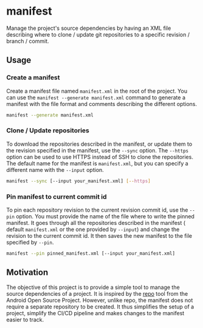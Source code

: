 # manifest

Manage the project's source dependencies by having an XML file describing where to clone / update git repositories to a
specific revision / branch / commit.

## Usage

### Create a manifest

Create a manifest file named `manifest.xml` in the root of the project. You can use the
`manifest --generate manifest.xml` command to generate a manifest with the file format and comments describing the
different options.

```bash
manifest --generate manifest.xml
```

### Clone / Update repositories

To download the repositories described in the manifest, or update them to the revision specified in the manifest, use
the `--sync` option. The `--https` option can be used to use HTTPS instead of SSH to clone the repositories. The
default name for the manifest is `manifest.xml`, but you can specify a different name with the `--input` option.

```bash
manifest --sync [--input your_manifest.xml] [--https]
```

### Pin manifest to current commit id

To pin each repository revision to the current revision commit id, use the `--pin` option. You must provide the name of
the file where to write the pinned manifest. It goes through all the repositories described in the manifest (
default `manifest.xml` or the one provided by `--input`) and change the revision to the current commit id. It then saves
the new manifest to the file specified by `--pin`.

```bash
manifest --pin pinned_manifest.xml [--input your_manifest.xml]
```

## Motivation

The objective of this project is to provide a simple tool to manage the source dependencies of a project. It is inspired
by the [repo](https://source.android.com/setup/develop/repo) tool from the Android Open Source Project.
However, unlike repo, the manifest does not require a separate repository to be created. It thus simplifies the setup
of a project, simplify the CI/CD pipeline and makes changes to the manifest easier to track. 
